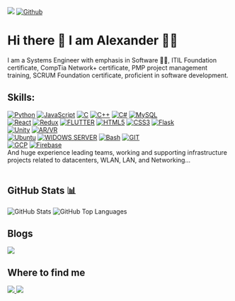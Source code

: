 ![](https://visitor-badge.laobi.icu/badge?page_id=mateo-a.mateo-a)
[![Github](https://img.shields.io/github/followers/mateo-a?label=Follow&style=social)](https://github.com/mateo-a)
# Hi there 👋 I am Alexander :raising_hand_man:

<!--
**mateo-a/mateo-a** is a ✨ _special_ ✨ repository because its `README.md` (this file) appears on your GitHub profile.

Here are some ideas to get you started:

- 🔭 I’m currently working on ...
- 🌱 I’m currently learning ...
- 👯 I’m looking to collaborate on ...
- 🤔 I’m looking for help with ...
- 💬 Ask me about ...
- 📫 How to reach me: ...
- 😄 Pronouns: ...
- ⚡ Fun fact: ...
-->

I am a Systems Engineer with emphasis in Software :man_technologist:, ITIL Foundation certificate, CompTia Network+ certificate, PMP project management training, SCRUM Foundation certificate, proficient in software development.

## Skills:
[![Python](https://img.shields.io/badge/python-3773A5?style=for-the-badge&logo=python&logoColor=white&labelColor=101010)]()
[![JavaScript](https://img.shields.io/badge/JavaScript-F7DF1E?style=for-the-badge&logo=javascript&logoColor=white&labelColor=101010)]()
[![C](https://img.shields.io/badge/c-00427E?style=for-the-badge&logo=c&logoColor=white&labelColor=101010)]()
[![C++](https://img.shields.io/badge/C++-6295CB?style=for-the-badge&logo=C%2B%2B&logoColor=white&labelColor=101010)]()
[![C#](https://img.shields.io/badge/C%23-9B72D3?style=for-the-badge&logo=c-sharp&logoColor=white&labelColor=101010)]()
[![MySQL](https://img.shields.io/badge/MySQL-4479A1?style=for-the-badge&logo=MySQL&logoColor=white&labelColor=101010)]()
</br>
[![React](https://img.shields.io/badge/REACT-79D8F7?style=for-the-badge&logo=REACT&logoColor=white&labelColor=101010)]()
[![Redux](https://img.shields.io/badge/redux-7248B6?style=for-the-badge&logo=redux&logoColor=white&labelColor=101010)]()
[![FLUTTER](https://img.shields.io/badge/Flutter-02569B?style=for-the-badge&logo=Flutter&logoColor=white&labelColor=101010)]()
[![HTML5](https://img.shields.io/badge/HTML-DD4B25?style=for-the-badge&logo=HTML5&logoColor=white&labelColor=101010)]()
[![CSS3](https://img.shields.io/badge/CSS-239120?style=for-the-badge&logo=css3&logoColor=white&labelColor=101010)]()
[![Flask](https://img.shields.io/badge/Flask-404D59?style=for-the-badge&logo=Flask&logoColor=white&labelColor=101010)]()
</br>
[![Unity](https://img.shields.io/badge/unity-404D59?style=for-the-badge&logo=unity&logoColor=white&labelColor=101010)]()
[![AR/VR](https://img.shields.io/badge/AR/VR-9B72D3?style=for-the-badge&logo=unity&logoColor=white&labelColor=101010)]()
</br>
[![Ubuntu](https://img.shields.io/badge/Ubuntu-E95420?style=for-the-badge&logo=Ubuntu&logoColor=white&labelColor=101010)]()
[![WIDOWS SERVER](https://img.shields.io/badge/Windows%20Server-00A8E8?style=for-the-badge&logo=Windows&logoColor=white&labelColor=101010)]()
[![Bash](https://img.shields.io/badge/Shell_Script-404D59?style=for-the-badge&logo=gnu-bash&logoColor=white&labelColor=101010)]()
[![GIT](https://img.shields.io/badge/GIT-E84E31?style=for-the-badge&logo=git&logoColor=white&labelColor=101010)]()
</br>
[![GCP](https://img.shields.io/badge/Google_Cloud-EA4335?style=for-the-badge&logo=google-cloud&logoColor=white&labelColor=101010)]()
[![Firebase](https://img.shields.io/badge/Firebase-FFCA28?style=for-the-badge&logo=firebase&logoColor=white&labelColor=101010)]()
</br>
And huge experience leading teams, working and supporting infrastructure projects related to datacenters, WLAN, LAN, and Networking...
</br>
</br>
## GitHub Stats 📊
<div>
	<img src="https://jf-gh-stats.vercel.app/api?username=mateo-a&show_icons=true&count_private=true" alt="GitHub Stats" align="top"/>
	<img src="https://jf-gh-stats.vercel.app/api/top-langs/?username=mateo-a&layout=compact" alt="GitHub Top Languages" align="top"/>
</div>

## Blogs
<a href="https://alexander-urrego.medium.com/">
	<img src="https://img.shields.io/badge/Medium-12100E?style=for-the-badge&logo=medium&logoColor=white"/>
</a>


## Where to find me
<a href="https://www.linkedin.com/in/john-alexander-urrego/">
  <img src="https://img.shields.io/badge/linkedin-%230077B5.svg?&style=for-the-badge&logo=linkedin&logoColor=white" />
</a>
<a href="https://twitter.com/mateo_a">
  <img src="https://img.shields.io/badge/Twitter-1DA1F2?style=for-the-badge&logo=twitter&logoColor=white" />        
</a>
